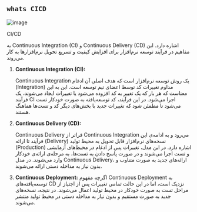 ## `whats CICD`

![image](https://github.com/milad6745/jenkins/assets/113288076/df88dad5-f096-4471-b8a4-33c3079db28f)

CI/CD

به Continuous Integration (CI) و Continuous Delivery (CD) اشاره دارد. این مفاهیم در فرآیند توسعه نرم‌افزار برای افزایش کیفیت و تسریع تحویل نرم‌افزارها به کار می‌روند.

1. **Continuous Integration (CI):**
   
   Continuous Integration یک روش توسعه نرم‌افزار است که هدف اصلی آن ادغام (Integration) مداوم تغییرات کد توسط اعضای تیم توسعه است. این به این معناست که هر بار که یک تغییر به کد افزوده می‌شود یا تغییرات ایجاد می‌شوند، یک فرآیند CI اجرا می‌شود. در این فرآیند، کد توسعه‌یافته به صورت خودکار تست می‌شود تا مطمئن شود که تغییرات جدید با بخش‌های دیگر کد و تست‌ها هماهنگ هستند.

3. **Continuous Delivery (CD):**
   
   Continuous Delivery فراتر از Continuous Integration می‌رود و به ادامه‌ی این فرآیند تا ارائه (Delivery) نسخه‌های نرم‌افزار قابل تحویل به محیط تولید (Production) اشاره دارد. در این مدل، تغییرات پس از ادغام در محیط‌های آزمایشی و تست اجرا می‌شوند و در صورت پاسخ دادن به تست‌ها، به مرحله‌ی ارائه‌ی خودکار وارد می‌شوند. در مدل Continuous Delivery، ارائه‌های جدید به صورت متناوب و بدون نیاز به مداخله دستی ارائه می‌شوند.

5. **Continuous Deployment:**
   اگرچه مفهوم Continuous Deployment به توسعه‌یافته‌های CD نزدیک است، اما در این حالت تمامی تغییرات پس از اجتیاز از مراحل تست به صورت خودکار در محیط تولید اعمال می‌شوند. در نتیجه، نسخه‌های جدید به صورت مستقیم و بدون نیاز به مداخله دستی در محیط تولید منتشر می‌شوند.
